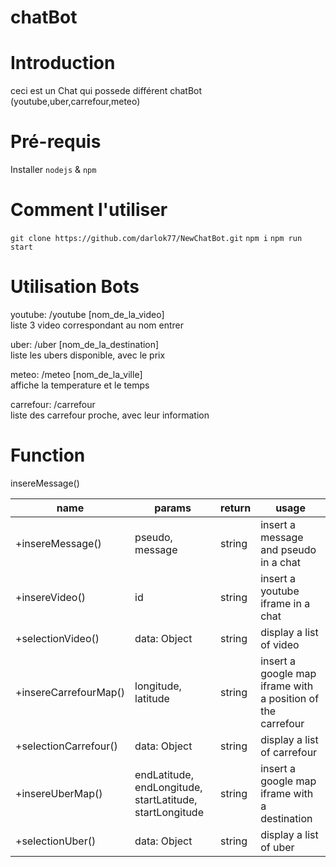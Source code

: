 # chatBot

# Introduction

ceci est un Chat qui possede différent chatBot (youtube,uber,carrefour,meteo)

# Pré-requis

Installer `nodejs` & `npm`

# Comment l'utiliser

`git clone https://github.com/darlok77/NewChatBot.git`
`npm i`
`npm run start`

# Utilisation Bots

youtube: /youtube [nom_de_la_video]  
	liste 3 video correspondant au nom entrer

uber: /uber [nom_de_la_destination]  
  liste les ubers disponible, avec le prix

meteo: /meteo [nom_de_la_ville]  
  affiche la temperature et le temps

carrefour: /carrefour  
  liste des carrefour proche, avec leur information

# Function

 insereMessage()

| name | params | return | usage
| --- | --- | --- | ---
| +insereMessage() | pseudo, message | string | insert a message and pseudo in a chat   
| +insereVideo() | id | string | insert a youtube iframe in a chat 
| +selectionVideo() | data: Object  | string | display a list of video 
| +insereCarrefourMap() | longitude, latitude | string | insert a google map iframe with a position of the carrefour
| +selectionCarrefour()|data: Object | string | display a list of carrefour
| +insereUberMap()|endLatitude, endLongitude, startLatitude, startLongitude | string |  insert a google map iframe with a destination
| +selectionUber()|data: Object | string | display a list of uber
